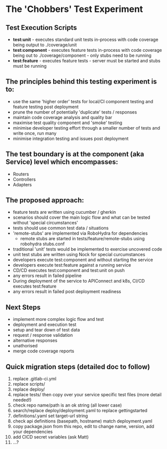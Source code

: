 # The 'Chobbers' Test Experiment

## Test Execution Scripts

* **test:unit** - executes standard unit tests in-process with code coverage being output to ./coverage/unit
* **test:component** - executes feature tests in-process with code coverage being out to ./coverage/component - only stubs need to be running
* **test:feature** - executes feature tests - server must be started and stubs must be running

## The principles behind this testing experiment is to:

* use the same 'higher order' tests for local/CI component testing and feature testing post deployment
* prune the number of potentially 'duplicate' tests / responses
* maintain code coverage analysis and quality bar
* maximise test quality component and 'smoke' testing
* minimise developer testing effort through a smaller number of tests and write once, run many
* minimise integration testing and issues post deployment

## The test boundary is at the component (aka Service) level which encompasses:

* Routers
* Controllers
* Adapters

## The proposed approach:

* feature tests are written using cucumber / gherkin
* scenarios should cover the main logic flow and what can be tested without 'special circumstances'
* tests should use common test data / situations
* 'remote-stubs' are implemented via RoboHydra for dependencies
    * remote stubs are started in tests/feature/remote-stubs using robohydra stubs.conf
* traditional 'unit' tests would be implemented to exercise uncovered code
* unit test stubs are written using Nock for special curcumstances
* developers execute test:component and without starting the service
* developers execute test:feature against a running service
* CD/CD executes test:component and test:unit on push
* any errors result in failed pipeline
* During deployment of the service to APIConnect and k8s, CI/CD executes test:feature
* any errors result in failed post deployment readiness

## Next Steps

* implement more complex logic flow and test
* deployment and execution test
* setup and tear down of test data
* request / response validation
* alternative responses
* unathorised
* merge code coverage reports


## Quick migration steps (detailed doc to follow)

1. replace .gitlab-ci.yml
2. replace scripts/
3. replace deploy/
4. replace tests/ then copy over your service specific test files (more detail needed!)
4. check repo name/path is an ok string (all lower case)
5. search/replace deploy/deployment.yaml to replace gettingstarted
6. definitions/<yourservicename>.yaml set target-url string
7. check api definitions (basepath, hostname) match deployment.yaml
8. copy package.json from this repo, edit to change name, version, add your dependencies
9. add CICD secret variables (ask Matt)
10. ...?
